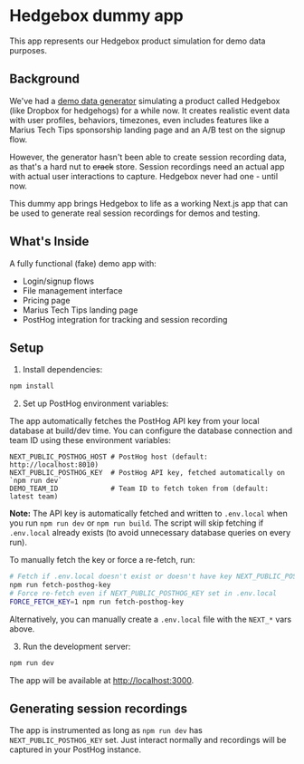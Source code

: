 # Hedgebox dummy app

This app represents our Hedgebox product simulation for demo data purposes.

## Background

We've had a [demo data generator](../posthog/demo/products/hedgebox/) simulating a product called Hedgebox (like Dropbox for hedgehogs) for a while now. It creates realistic event data with user profiles, behaviors, timezones, even includes features like a Marius Tech Tips sponsorship landing page and an A/B test on the signup flow.

However, the generator hasn't been able to create session recording data, as that's a hard nut to ~~crack~~ store. Session recordings need an actual app with actual user interactions to capture. Hedgebox never had one - until now.

This dummy app brings Hedgebox to life as a working Next.js app that can be used to generate real session recordings for demos and testing.

## What's Inside

A fully functional (fake) demo app with:

- Login/signup flows
- File management interface
- Pricing page
- Marius Tech Tips landing page
- PostHog integration for tracking and session recording

## Setup

1. Install dependencies:

```bash
npm install
```

2. Set up PostHog environment variables:

The app automatically fetches the PostHog API key from your local database at build/dev time. You can configure the database connection and team ID using these environment variables:

```env
NEXT_PUBLIC_POSTHOG_HOST # PostHog host (default: http://localhost:8010)
NEXT_PUBLIC_POSTHOG_KEY  # PostHog API key, fetched automatically on `npm run dev`
DEMO_TEAM_ID             # Team ID to fetch token from (default: latest team)
```

**Note:** The API key is automatically fetched and written to `.env.local` when you run `npm run dev` or `npm run build`. The script will skip fetching if `.env.local` already exists (to avoid unnecessary database queries on every run).

To manually fetch the key or force a re-fetch, run:

```bash
# Fetch if .env.local doesn't exist or doesn't have key NEXT_PUBLIC_POSTHOG_KEY
npm run fetch-posthog-key
# Force re-fetch even if NEXT_PUBLIC_POSTHOG_KEY set in .env.local
FORCE_FETCH_KEY=1 npm run fetch-posthog-key
```

Alternatively, you can manually create a `.env.local` file with the `NEXT_*` vars above.

3. Run the development server:

```bash
npm run dev
```

The app will be available at [http://localhost:3000](http://localhost:3000).

## Generating session recordings

The app is instrumented as long as `npm run dev` has `NEXT_PUBLIC_POSTHOG_KEY` set. Just interact normally and recordings will be captured in your PostHog instance.
